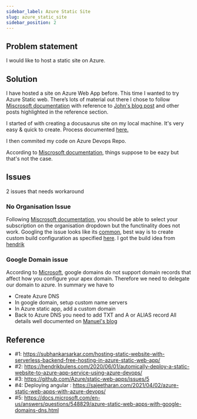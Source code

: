 ```yaml
---
sidebar_label: Azure Static Site
slug: azure_static_site
sidebar_position: 2
---
```


## Problem statement
I would like to host a static site on Azure.

## Solution
I have hosted a site on Azure Web App before. This time I wanted to try  Azure Static web. There’s lots of material out there I chose to follow [Miscrosoft documentation](https://docs.microsoft.com/en-us/azure/static-web-apps/get-started-portal?pivots=azure-devops&tabs=vanilla-javascript) with reference to [John's blog post]( https://blog.logrocket.com/azure-static-web-apps-netlify-alternative/) and other posts highlighted in the reference section.

I started of with creating a docusaurus site on my local machine. It's very easy & quick to create. Process documented [here.](https://docusaurus.io/docs)

I then commited my code on Azure Devops Repo.

According to [Miscrosoft documentation](https://docs.microsoft.com/en-us/azure/static-web-apps/get-started-portal?pivots=azure-devops&tabs=vanilla-javascript), things suppose to be eazy but that's not the case. 

## Issues
2 issues that needs workaround 
### No Organisation Issue
Following [Miscrosoft documentation](https://docs.microsoft.com/en-us/azure/static-web-apps/get-started-portal?pivots=azure-devops&tabs=vanilla-javascript), you should be able to select your subscription on the organisation dropdown but the functinality does not work.
Googling the issue looks like its [common](https://docs.microsoft.com/en-us/answers/questions/921909/azure-static-web-app-connection-with-devops-not-sh.html),  best way is to create custom build configuration as specified [here](https://docs.microsoft.com/en-us/azure/static-web-apps/build-configuration?tabs=azure-devops).
I got the build idea from [hendrik](https://hendrikbulens.com/2020/06/01/automically-deploy-a-static-website-to-azure-app-service-using-azure-devops/)

### Google Domain issue
According to [Microsoft](https://docs.microsoft.com/en-us/azure/static-web-apps/custom-domain?tabs=azure-dns#add-domain-using-txt-record-validation), google domains do not support domain records that affect how you configure your apex domain. Therefore we need to delegate our domain to azure. In summary we have to
- Create Azure DNS
- In google domain, setup custom name servers
- In Azure static app, add a custom domain
- Back to Azure DNS you need to add TXT and A or ALIAS record
All details well documented on [Manuel's blog](https://manueljavier.com/posts/setting_up_a_domain_name_for_an_azure_static_web_app/)

## Reference
- #1: https://subhankarsarkar.com/hosting-static-website-with-serverless-backend-free-hosting-in-azure-static-web-app/
- #2: https://hendrikbulens.com/2020/06/01/automically-deploy-a-static-website-to-azure-app-service-using-azure-devops/
- #3: https://github.com/Azure/static-web-apps/issues/5
- #4: Deploying angular : https://sajeetharan.com/2021/04/02/azure-static-web-apps-with-azure-devops/
- #5: https://docs.microsoft.com/en-us/answers/questions/548829/azure-static-web-apps-with-google-domains-dns.html
